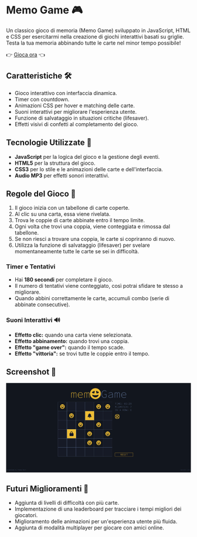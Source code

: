 # Memo Game 🎮

Un classico gioco di memoria (Memo Game) sviluppato in JavaScript, HTML e CSS per esercitarmi nella creazione di giochi interattivi basati su griglie. Testa la tua memoria abbinando tutte le carte nel minor tempo possibile!

👉 [Gioca ora](https://thomas-mach.github.io/memo-game/) 👈

## Caratteristiche 🛠

- Gioco interattivo con interfaccia dinamica.
- Timer con countdown.
- Animazioni CSS per hover e matching delle carte.
- Suoni interattivi per migliorare l'esperienza utente.
- Funzione di salvataggio in situazioni critiche (lifesaver).
- Effetti visivi di confetti al completamento del gioco.

## Tecnologie Utilizzate 🚀

- **JavaScript** per la logica del gioco e la gestione degli eventi.
- **HTML5** per la struttura del gioco.
- **CSS3** per lo stile e le animazioni delle carte e dell'interfaccia.
- **Audio MP3** per effetti sonori interattivi.

## Regole del Gioco 📝

1. Il gioco inizia con un tabellone di carte coperte.
2. Al clic su una carta, essa viene rivelata.
3. Trova le coppie di carte abbinate entro il tempo limite.
4. Ogni volta che trovi una coppia, viene conteggiata e rimossa dal tabellone.
5. Se non riesci a trovare una coppia, le carte si copriranno di nuovo.
6. Utilizza la funzione di salvataggio (lifesaver) per svelare momentaneamente tutte le carte se sei in difficoltà.

### Timer e Tentativi

- Hai **180 secondi** per completare il gioco.
- Il numero di tentativi viene conteggiato, così potrai sfidare te stesso a migliorare.
- Quando abbini correttamente le carte, accumuli combo (serie di abbinate consecutive).

### Suoni Interattivi 🔊

- **Effetto clic:** quando una carta viene selezionata.
- **Effetto abbinamento:** quando trovi una coppia.
- **Effetto "game over":** quando il tempo scade.
- **Effetto "vittoria":** se trovi tutte le coppie entro il tempo.

## Screenshot 📸

![Screenshot](./memo_game.png)

## Futuri Miglioramenti 🔧

- Aggiunta di livelli di difficoltà con più carte.
- Implementazione di una leaderboard per tracciare i tempi migliori dei giocatori.
- Miglioramento delle animazioni per un'esperienza utente più fluida.
- Aggiunta di modalità multiplayer per giocare con amici online.
